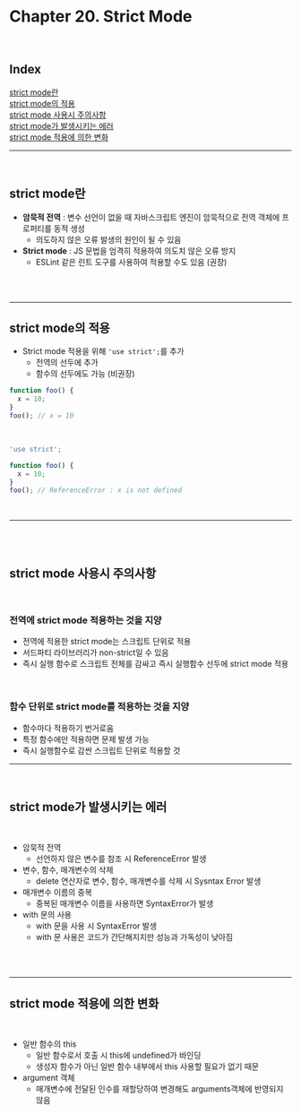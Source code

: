 # Chapter 20. Strict Mode

<br>

## Index

[strict mode란](#1)<br>
[strict mode의 적용](#2)<br>
[strict mode 사용시 주의사항](#3)<br>
[strict mode가 발생시키는 에러](#4)<br>
[strict mode 적용에 의한 변화](#5)<br>

---

<br>

## strict mode란<a id="1"></a>

- **암묵적 전역** : 변수 선언이 없을 때 자바스크립트 엔진이 암묵적으로 전역 객체에 프로퍼티를 동적 생성
  - 의도하지 않은 오류 발생의 원인이 될 수 있음
- **Strict mode** : JS 문법을 엄격히 적용하여 의도치 않은 오류 방지
  - ESLint 같은 린트 도구를 사용하여 적용할 수도 있음 (권장)

<br><br>

---

## strict mode의 적용<a id="2"></a>

- Strict mode 적용을 위해 `'use strict';`를 추가
  - 전역의 선두에 추가
  - 함수의 선두에도 가능 (비권장)

```js
function foo() {
  x = 10;
}
foo(); // x = 10
```

<br>

```js
'use strict';

function foo() {
  x = 10;
}
foo(); // ReferenceError : x is not defined
```

<br>

---

<br><br>

## strict mode 사용시 주의사항<a id="3"></a>

<br>

### 전역에 strict mode 적용하는 것을 지양

- 전역에 적용한 strict mode는 스크립트 단위로 적용
- 서드파티 라이브러리가 non-strict일 수 있음
- 즉시 실행 함수로 스크립트 전체를 감싸고 즉시 실행함수 선두에 strict mode 적용

<br>

### 함수 단위로 strict mode를 적용하는 것을 지양

- 함수마다 적용하기 번거로움
- 특정 함수에만 적용하면 문제 발생 가능
- 즉시 실행함수로 감싼 스크립트 단위로 적용할 것

---

<br>

## strict mode가 발생시키는 에러<a id="4"></a>

<br>

- 암묵적 전역
  - 선언하지 않은 변수를 참조 시 ReferenceError 발생
- 변수, 함수, 매개변수의 삭제
  - delete 연산자로 변수, 함수, 매개변수를 삭제 시 Sysntax Error 발생
- 매개변수 이름의 중복
  - 중복된 매개변수 이름을 사용하면 SyntaxError가 발생
- with 문의 사용
  - with 문을 사용 시 SyntaxError 발생
  - with 문 사용은 코드가 간단해지지만 성능과 가독성이 낮아짐

<br><br>

---

## strict mode 적용에 의한 변화<a id="5"></a>

<br>

- 일반 함수의 this
  - 일반 함수로서 호출 시 this에 undefined가 바인딩
  - 생성자 함수가 아닌 일반 함수 내부에서 this 사용할 필요가 없기 때문
- argument 객체
  - 매개변수에 전달된 인수를 재할당하여 변경해도 arguments객체에 반영되지 않음
